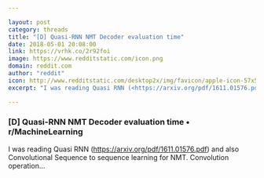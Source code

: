 ```yaml
---

layout: post
category: threads
title: "[D] Quasi-RNN NMT Decoder evaluation time"
date: 2018-05-01 20:08:00
link: https://vrhk.co/2r92foi
image: https://www.redditstatic.com/icon.png
domain: reddit.com
author: "reddit"
icon: http://www.redditstatic.com/desktop2x/img/favicon/apple-icon-57x57.png
excerpt: "I was reading Quasi RNN (<https://arxiv.org/pdf/1611.01576.pdf>) and also Convolutional Sequence to sequence learning for NMT. Convolution operation..."

---
```


### [D] Quasi-RNN NMT Decoder evaluation time • r/MachineLearning

I was reading Quasi RNN (<https://arxiv.org/pdf/1611.01576.pdf>) and also Convolutional Sequence to sequence learning for NMT. Convolution operation...